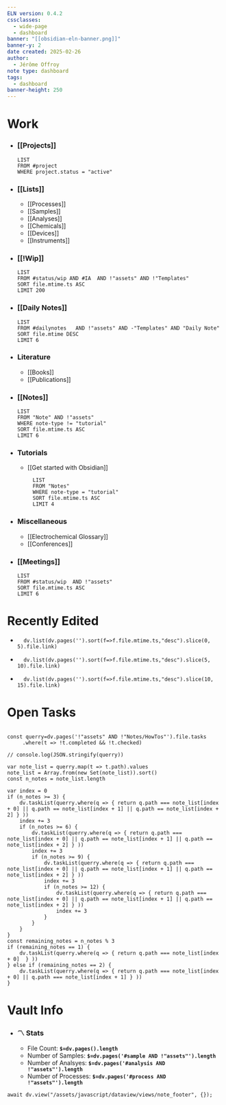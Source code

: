 ```yaml
---
ELN version: 0.4.2
cssclasses:
  - wide-page
  - dashboard
banner: "[[obsidian-eln-banner.png]]"
banner-y: 2
date created: 2025-02-26
author:
  - Jérôme Offroy
note type: dashboard
tags:
  - dashboard
banner-height: 250
---
```


# Work
- ### [[Projects]]
  ```dataview
  LIST
  FROM #project
  WHERE project.status = "active"
  ```

- ### [[Lists]]
	- [[Processes]]
	- [[Samples]]
	- [[Analyses]]
	- [[Chemicals]]
	- [[Devices]]
	- [[Instruments]]

- ### [[!Wip]]
  ```dataview
  LIST
  FROM #status/wip AND #IA  AND !"assets" AND !"Templates"
  SORT file.mtime.ts ASC
  LIMIT 200
  ```

- ### [[Daily Notes]]
  ```dataview
  LIST
  FROM #dailynotes   AND !"assets" AND -"Templates" AND "Daily Note"
  SORT file.mtime DESC
  LIMIT 6
  ``` 

- ### Literature
	 - [[Books]]
	 - [[Publications]]

- ### [[Notes]]
  ```dataview
  LIST
  FROM "Note" AND !"assets"
  WHERE note-type != "tutorial"
  SORT file.mtime.ts ASC
  LIMIT 6
  ```

- ### Tutorials
   - [[Get started with Obsidian]]
   ```dataview
        LIST
        FROM "Notes"
        WHERE note-type = "tutorial"
        SORT file.mtime.ts ASC
        LIMIT 4
   ``` 

- ### Miscellaneous
	 - [[Electrochemical Glossary]]
	 - [[Conferences]]

- ### [[Meetings]]
  ```dataview
  LIST
  FROM #status/wip  AND !"assets"
  SORT file.mtime.ts ASC
  LIMIT 6
  ```
# Recently Edited
- 
  ```dataviewjs
    dv.list(dv.pages('').sort(f=>f.file.mtime.ts,"desc").slice(0, 5).file.link)
   ```
- 
  ```dataviewjs
    dv.list(dv.pages('').sort(f=>f.file.mtime.ts,"desc").slice(5, 10).file.link)
   ```
- 
  ```dataviewjs
    dv.list(dv.pages('').sort(f=>f.file.mtime.ts,"desc").slice(10, 15).file.link)
   ```


# Open Tasks

```dataviewjs

const querry=dv.pages('!"assets" AND !"Notes/HowTos"').file.tasks
     .where(t => !t.completed && !t.checked)

// console.log(JSON.stringify(querry))

var note_list = querry.map(t => t.path).values
note_list = Array.from(new Set(note_list)).sort()
const n_notes = note_list.length

var index = 0
if (n_notes >= 3) {
    dv.taskList(querry.where(q => { return q.path === note_list[index + 0] || q.path == note_list[index + 1] || q.path == note_list[index + 2] } ))
    index += 3
    if (n_notes >= 6) {
        dv.taskList(querry.where(q => { return q.path === note_list[index + 0] || q.path == note_list[index + 1] || q.path == note_list[index + 2] } ))
        index += 3
        if (n_notes >= 9) {
            dv.taskList(querry.where(q => { return q.path === note_list[index + 0] || q.path == note_list[index + 1] || q.path == note_list[index + 2] } ))
            index += 3
            if (n_notes >= 12) {
                dv.taskList(querry.where(q => { return q.path === note_list[index + 0] || q.path == note_list[index + 1] || q.path == note_list[index + 2] } ))
                index += 3
            }    
        }
    }
}
const remaining_notes = n_notes % 3
if (remaining_notes == 1) {
    dv.taskList(querry.where(q => { return q.path === note_list[index + 0]  } ))
} else if (remaining_notes == 2) {
    dv.taskList(querry.where(q => { return q.path === note_list[index + 0] || q.path === note_list[index + 1] } ))
}
```

# Vault Info

- ### 〽️ Stats
	-  File Count: **`$=dv.pages().length`**
	-  Number of Samples: **`$=dv.pages('#sample AND !"assets"').length`**
	-  Number of Analsyes: **`$=dv.pages('#analysis AND !"assets"').length`**
	-  Number of Processes: **`$=dv.pages('#process AND !"assets"').length`**



```dataviewjs
await dv.view("/assets/javascript/dataview/views/note_footer", {});
```

